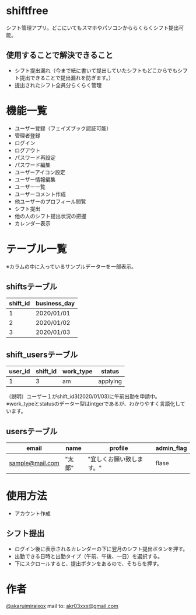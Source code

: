 # shiftfree
シフト管理アプリ。どこにいてもスマホやパソコンかららくらくシフト提出可能。

## 使用することで解決できること
- シフト提出漏れ（今まで紙に書いて提出していたシフトもどこからでもシフト提出できることで提出漏れを防ぎます。）
- 提出されたシフト全員分らくらく管理

# 機能一覧
- ユーザー登録（フェイズブック認証可能）
- 管理者登録
- ログイン
- ログアウト
- パスワード再設定
- パスワード編集
- ユーザーアイコン設定
- ユーザー情報編集
- ユーザー一覧
- ユーザーコメント作成
- 他ユーザーのプロフィール閲覧
- シフト提出
- 他の人のシフト提出状況の把握
- カレンダー表示


# テーブル一覧
※カラムの中に入っているサンプルデーターを一部表示。
## shiftsテーブル
| shift_id | business_day |
----|---- 
| 1 |2020/01/01|
| 2 |2020/01/02|
| 3 |2020/01/03|

## shift_usersテーブル
| user_id | shift_id |work_type|status|
----|----|----|-----
| 1 | 3 |am|applying|


（説明）ユーザー１がshift_id3(2020/01/03)に午前出勤を申請中。
※work_typeとstatusのデーター型はintgerであるが、わかりやすく言語化しています。

## usersテーブル
| email | name |profile |admin_flag|
----|----|----|-----
| sample@mail.com | "太郎" |"宜しくお願い致します。"|flase|

# 使用方法
- アカウント作成

## シフト提出
- ログイン後に表示されるカレンダーの下に翌月のシフト提出ボタンを押す。
- 出勤できる日時と出勤タイプ（午前、午後、一日）を選択する。
- 下にスクロールすると、提出ボタンをあるので、そちらを押す。

# 作者
[@akaruimiraixox](https://twitter.com/akaruimiraixox)
mail to: akr03xxx@gmail.com

